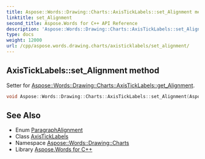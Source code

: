 ```yaml
---
title: Aspose::Words::Drawing::Charts::AxisTickLabels::set_Alignment method
linktitle: set_Alignment
second_title: Aspose.Words for C++ API Reference
description: 'Aspose::Words::Drawing::Charts::AxisTickLabels::set_Alignment method. Setter for Aspose::Words::Drawing::Charts::AxisTickLabels::get_Alignment in C++.'
type: docs
weight: 12000
url: /cpp/aspose.words.drawing.charts/axisticklabels/set_alignment/
---
```

## AxisTickLabels::set_Alignment method


Setter for [Aspose::Words::Drawing::Charts::AxisTickLabels::get_Alignment](../get_alignment/).

```cpp
void Aspose::Words::Drawing::Charts::AxisTickLabels::set_Alignment(Aspose::Words::ParagraphAlignment value)
```

## See Also

* Enum [ParagraphAlignment](../../../aspose.words/paragraphalignment/)
* Class [AxisTickLabels](../)
* Namespace [Aspose::Words::Drawing::Charts](../../)
* Library [Aspose.Words for C++](../../../)
